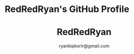 # RedRedRyan's GitHub Profile
<div align="center">
  <h1>RedRedRyan</h1>
  <p>ryankipkorir@gmail.com</p>
</div>

